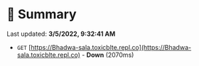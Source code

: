 # 📖 Summary
Last updated: **3/5/2022, 9:32:41 AM**

- `GET` [https://Bhadwa-sala.toxicblte.repl.co](https://Bhadwa-sala.toxicblte.repl.co) - **Down** (2070ms)
